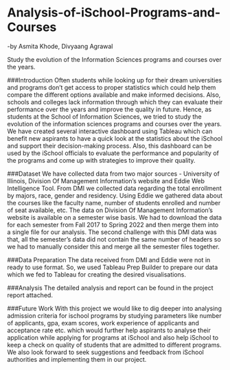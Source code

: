 # Analysis-of-iSchool-Programs-and-Courses
-by Asmita Khode, Divyaang Agrawal

Study the evolution of the Information Sciences programs and courses over the years.

###Introduction
Often students while looking up for their dream universities and programs don’t get access to
proper statistics which could help them compare the different options available and make
informed decisions. Also, schools and colleges lack information through which they can
evaluate their performance over the years and improve the quality in future. Hence, as
students at the School of Information Sciences, we tried to study the evolution of the
information sciences programs and courses over the years.
We have created several interactive dashboard using Tableau which can benefit new aspirants
to have a quick look at the statistics about the iSchool and support their decision-making
process. Also, this dashboard can be used by the iSchool officials to evaluate the performance
and popularity of the programs and come up with strategies to improve their quality.

###Dataset
We have collected data from two major sources - University of Illinois, Division Of
Management Information’s website and Eddie Web Intelligence Tool. From DMI we
collected data regarding the total enrollment by majors, race, gender and residency. Using
Eddie we gathered data about the courses like the faculty name, number of students enrolled
and number of seat available, etc.
The data on Division Of Management Information’s website is available on a semester wise
basis. We had to download the data for each semester from Fall 2017 to Spring 2022 and then
merge them into a single file for our analysis. The second challenge with this DMI data was
that, all the semester’s data did not contain the same number of headers so we had to
manually consider this and merge all the semester files together.

###Data Preparation
The data received from DMI and Eddie were not in ready to use format. So, we used Tableau
Prep Builder to prepare our data which we fed to Tableau for creating the desired
visualisations. 

###Analysis
The detailed analysis and report can be found in the project report attached.

###Future Work
With this project we would like to dig deeper into analysing admission criteria for ischool
programs by studying parameters like number of applicants, gpa, exam scores, work
experience of applicants and acceptance rate etc. which would further help aspirants to
analyse their application while applying for programs at iSchool and also help iSchool to
keep a check on quality of students that are admitted to different programs. We also look
forward to seek suggestions and feedback from iSchool authorities and implementing them in
our project.

